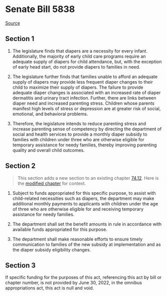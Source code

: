 # Senate Bill 5838

[Source](http://lawfilesext.leg.wa.gov/biennium/2021-22/Xml/Bills/Senate%20Bills/5838.xml)
## Section 1
1. The legislature finds that diapers are a necessity for every infant. Additionally, the majority of early child care programs require an adequate supply of diapers for child attendance, but, with the exception of early head start, do not provide diapers to families in need.



2. The legislature further finds that families unable to afford an adequate supply of diapers may provide less frequent diaper changes to their child to maximize their supply of diapers. The failure to provide adequate diaper changes is associated with an increased rate of diaper dermatitis and urinary tract infection. Further, there are links between diaper need and increased parenting stress. Children whose parents manifest high levels of stress or depression are at greater risk of social, emotional, and behavioral problems.

3. Therefore, the legislature intends to reduce parenting stress and increase parenting sense of competency by directing the department of social and health services to provide a monthly diaper subsidy to families with children under three who are otherwise eligible for temporary assistance for needy families, thereby improving parenting quality and overall child outcomes.


## Section 2
> This section adds a new section to an existing chapter [74.12](/rcw/74_public_assistance/74.12_temporary_assistance_for_needy_families.md). Here is the [modified chapter](rcw/74_public_assistance/74.12_temporary_assistance_for_needy_families.md) for context.

1. Subject to funds appropriated for this specific purpose, to assist with child-related necessities such as diapers, the department may make additional monthly payments to applicants with children under the age of three who are otherwise eligible for and receiving temporary assistance for needy families.

2. The department shall set the benefit amounts in rule in accordance with available funds appropriated for this purpose.

3. The department shall make reasonable efforts to ensure timely communication to families of the new subsidy at implementation and as the diaper subsidy eligibility changes.


## Section 3
If specific funding for the purposes of this act, referencing this act by bill or chapter number, is not provided by June 30, 2022, in the omnibus appropriations act, this act is null and void.

